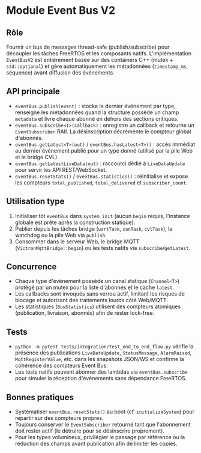# Module Event Bus V2

## Rôle
Fournir un bus de messages thread-safe (publish/subscribe) pour découpler les tâches FreeRTOS et les composants natifs. L'implémentation `EventBusV2` est entièrement basée sur des containers C++ (mutex + `std::optional`) et gère automatiquement les métadonnées (`timestamp_ms`, séquence) avant diffusion des événements.

## API principale
- `eventBus.publish(event)` : stocke le dernier événement par type, renseigne les métadonnées quand la structure possède un champ `metadata` et livre chaque abonné en dehors des sections critiques.
- `eventBus.subscribe<T>(callback)` : enregistre un callback et retourne un `EventSubscriber` RAII. La désinscription décrémente le compteur global d'abonnés.
- `eventBus.getLatest<T>(out)` / `eventBus.hasLatest<T>()` : accès immédiat au dernier événement publié pour un type donné (utilisé par la pile Web et le bridge CVL).
- `eventBus.getLatestLiveData(out)` : raccourci dédié à `LiveDataUpdate` pour servir les API REST/WebSocket.
- `eventBus.resetStats()` / `eventBus.statistics()` : réinitialise et expose les compteurs `total_published`, `total_delivered` et `subscriber_count`.

## Utilisation type
1. Initialiser tôt `eventBus` dans `system_init` (aucun `begin` requis, l'instance globale est prête après la construction statique).
2. Publier depuis les tâches bridge (`uartTask`, `canTask`, `cvlTask`), le watchdog ou la pile Web via `publish`.
3. Consommer dans le serveur Web, le bridge MQTT (`VictronMqttBridge::begin`) ou les tests natifs via `subscribe`/`getLatest`.

## Concurrence
- Chaque type d'événement possède un canal statique (`Channel<T>`) protégé par un mutex pour la liste d'abonnés et le cache `latest`.
- Les callbacks sont invoqués sans verrou actif, limitant les risques de blocage et autorisant des traitements lourds côté Web/MQTT.
- Les statistiques (`BusStatistics`) utilisent des compteurs atomiques (publication, livraison, abonnés) afin de rester lock-free.

## Tests
- `python -m pytest tests/integration/test_end_to_end_flow.py` vérifie la présence des publications `LiveDataUpdate`, `StatusMessage`, `AlarmRaised`, `MqttRegisterValue`, etc. dans les snapshots JSON/WS et confirme la cohérence des compteurs Event Bus.
- Les tests natifs peuvent abonner des lambdas via `eventBus.subscribe` pour simuler la réception d'événements sans dépendance FreeRTOS.

## Bonnes pratiques
- Systématiser `eventBus.resetStats()` au boot (cf. `initializeSystem`) pour repartir sur des compteurs propres.
- Toujours conserver le `EventSubscriber` retourné tant que l'abonnement doit rester actif (le détruire pour se désinscrire proprement).
- Pour les types volumineux, privilégier le passage par référence ou la réduction des champs avant publication afin de limiter les copies.
